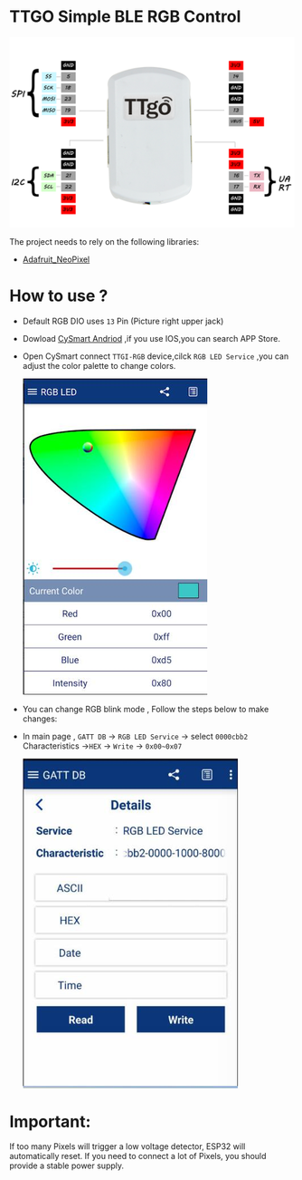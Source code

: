 # TTGO Simple BLE RGB Control  
![0](./images/pin.jpg)


The project needs to rely on the following libraries:
- [Adafruit_NeoPixel](https://github.com/adafruit/Adafruit_NeoPixel)

# How to use ?
- Default RGB DIO uses `13` Pin (Picture right upper jack)
- Dowload [CySmart Andriod](https://play.google.com/store/apps/details?id=com.cypress.cysmart&hl=en) ,if you use IOS,you can search APP Store.
- Open CySmart connect `TTGI-RGB` device,cilck `RGB LED Service` ,you can adjust the color palette to change colors.
  
  ![](images/rgb.jpg)


- You can change RGB blink mode , Follow the steps below to make changes:
- In main page , `GATT DB` -> `RGB LED Service` -> select `0000cbb2` Characteristics ->`HEX` -> `Write` -> `0x00~0x07`
  
  ![](images/mode.jpg)

# Important:
If too many Pixels will trigger a low voltage detector, ESP32 will automatically reset. If you need to connect a lot of Pixels, you should provide a stable power supply.

